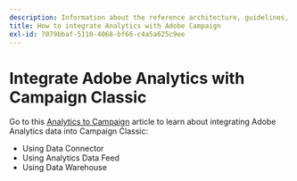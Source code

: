 ```yaml
---
description: Information about the reference architecture, ​guidelines, configuration steps and tests that implementation specialists need to follow when integrating Adobe Analytics with Adobe Campaign.
title: How to integrate Analytics with Adobe Campaign
exl-id: 7079bbaf-5110-4068-bf66-c4a5a625c9ee
---
```

# Integrate Adobe Analytics with Campaign Classic

Go to this [Analytics to Campaign](https://helpx.adobe.com/marketing-cloud/how-to/analytics-ac.html) article to learn about integrating Adobe Analytics data into Campaign Classic: 

* Using Data Connector
* Using Analytics Data Feed
* Using Data Warehouse
